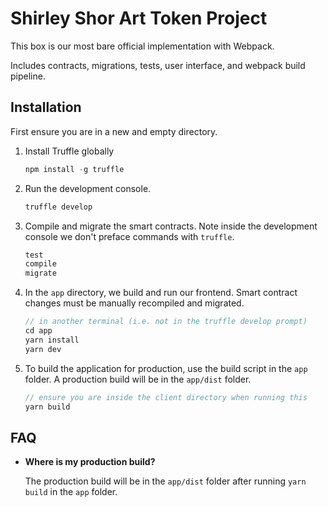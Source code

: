 # Shirley Shor Art Token Project

This box is our most bare official implementation with Webpack.

Includes contracts, migrations, tests, user interface, and webpack build pipeline.

## Installation

First ensure you are in a new and empty directory.


1. Install Truffle globally
    ```javascript
    npm install -g truffle
    ```

2. Run the development console.
    ```javascript
    truffle develop
    ```

3. Compile and migrate the smart contracts. Note inside the development console we don't preface commands with `truffle`.
    ```javascript
    test
    compile
    migrate
    ```

4. In the `app` directory, we build and run our frontend. Smart contract changes must be manually recompiled and migrated.
    ```javascript
    // in another terminal (i.e. not in the truffle develop prompt)
    cd app
    yarn install
    yarn dev
    ```

5. To build the application for production, use the build script in the `app` folder. A production build will be in the `app/dist` folder.
    ```javascript
    // ensure you are inside the client directory when running this
    yarn build
    ```

## FAQ

* __Where is my production build?__

    The production build will be in the `app/dist` folder after running `yarn build` in the `app` folder.
